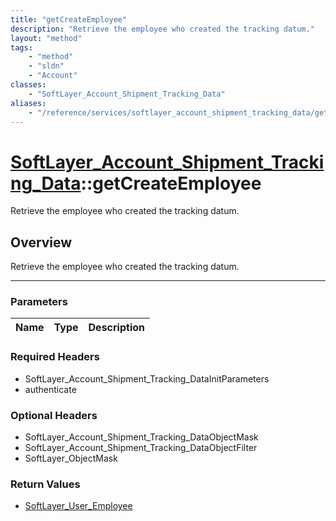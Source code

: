 ```yaml
---
title: "getCreateEmployee"
description: "Retrieve the employee who created the tracking datum."
layout: "method"
tags:
    - "method"
    - "sldn"
    - "Account"
classes:
    - "SoftLayer_Account_Shipment_Tracking_Data"
aliases:
    - "/reference/services/softlayer_account_shipment_tracking_data/getCreateEmployee"
---
```

# [SoftLayer_Account_Shipment_Tracking_Data](/reference/services/SoftLayer_Account_Shipment_Tracking_Data)::getCreateEmployee

Retrieve the employee who created the tracking datum.


## Overview 
Retrieve the employee who created the tracking datum.

-----

### Parameters 
|Name | Type | Description |
| --- | --- | --- |


### Required Headers
* SoftLayer_Account_Shipment_Tracking_DataInitParameters
* authenticate


### Optional Headers
* SoftLayer_Account_Shipment_Tracking_DataObjectMask
* SoftLayer_Account_Shipment_Tracking_DataObjectFilter
* SoftLayer_ObjectMask

### Return Values
* <a href='/reference/datatypes/SoftLayer_User_Employee'>SoftLayer_User_Employee </a>




